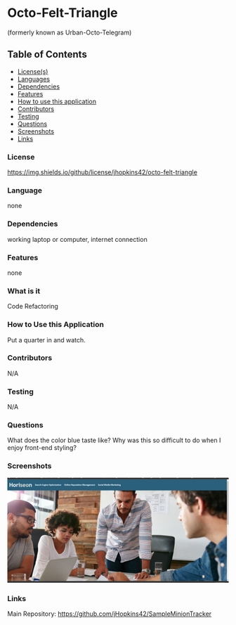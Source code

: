 # Octo-Felt-Triangle
(formerly known as Urban-Octo-Telegram)

## Table of Contents
* [License(s)](#license)
* [Languages](#languages)
* [Dependencies](#dependencies)
* [Features](#features)
* [How to use this application](#HowtoUseThisApplication)
* [Contributors](#contributors)
* [Testing](#testing)
* [Questions](#questions)
* [Screenshots](#Screenshots)
* [Links](#links)

### License
https://img.shields.io/github/license/jhopkins42/octo-felt-triangle

### Language
none

### Dependencies
working laptop or computer, internet connection

### Features
none

### What is it
Code Refactoring

### How to Use this Application
Put a quarter in and watch.

### Contributors
N/A

### Testing
N/A

### Questions
What does the color blue taste like?  Why was this so difficult to do when I enjoy front-end styling?

### Screenshots
![Alt screenshot of refactored project website](./assets/images/refactor/refactor%20screen%20shot.png)

### Links
Main Repository: https://github.com/jHopkins42/SampleMinionTracker


